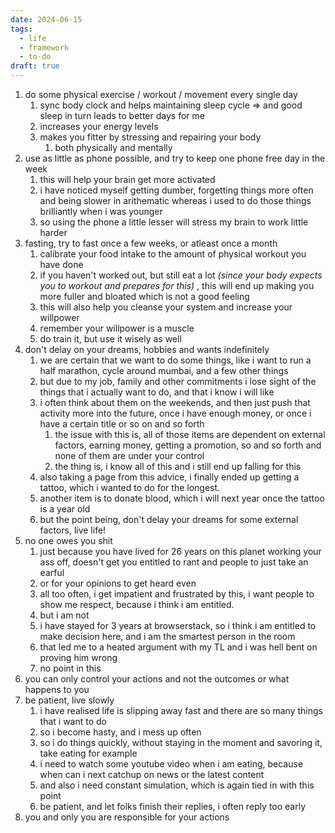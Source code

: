 ```yaml
---
date: 2024-06-15
tags:
  - life
  - framework
  - to-do
draft: true
---
```

1. do some physical exercise / workout / movement every single day
	1. sync body clock and helps maintaining sleep cycle => and good sleep in turn leads to better days for me
	2. increases your energy levels
	3. makes you fitter by stressing and repairing your body
		1. both physically and mentally
2. use as little as phone possible, and try to keep one phone free day in the week
	1. this will help your brain get more activated
	2. i have noticed myself getting dumber, forgetting things more often and being slower in arithematic whereas i used to do those things brilliantly when i was younger
	3. so using the phone a little lesser will stress my brain to work little harder
3. fasting, try to fast once a few weeks, or atleast once a month
	1. calibrate your food intake to the amount of physical workout you have done
	2. if you haven't worked out, but still eat a lot *(since your body expects you to workout and prepares for this)* , this will end up making you more fuller and bloated which is not a good feeling
	3. this will also help you cleanse your system and increase your willpower
	4. remember your willpower is a muscle
	5. do train it, but use it wisely as well
4. don't delay on your dreams, hobbies and wants indefinitely
	1. we are certain that we want to do some things, like i want to run a half marathon, cycle around mumbai, and a few other things
	2. but due to my job, family and other commitments i lose sight of the things that i actually want to do, and that i know i will like
	3. i often think about them on the weekends, and then just push that activity more into the future, once i have enough money, or once i have a certain title or so on and so forth
		1. the issue with this is, all of those items are dependent on external factors, earning money, getting a promotion, so and so forth and none of them are under your control
		2. the thing is, i know all of this and i still end up falling for this
	4. also taking a page from this advice, i finally ended up getting a tattoo, which i wanted to do for the longest.
	5. another item is to donate blood, which i will next year once the tattoo is a year old
	6. but the point being, don't delay your dreams for some external factors, live life!
5. no one owes you shit
	1. just because you have lived for 26 years on this planet working your ass off, doesn't get you entitled to rant and people to just take an earful
	2. or for your opinions to get heard even
	3. all too often, i get impatient and frustrated by this, i want people to show me respect, because i think i am entitled.
	4. but i am not
	5. i have stayed for 3 years at browserstack, so i think i am entitled to make decision here, and i am the smartest person in the room
	6. that led me to a heated argument with my TL and i was hell bent on proving him wrong
	7. no point in this
6. you can only control your actions and not the outcomes or what happens to you
7. be patient, live slowly
	1. i have realised life is slipping away fast and there are so many things that i want to do
	2. so i become hasty, and i mess up often
	3. so i do things quickly, without staying in the moment and savoring it, take eating for example
	4. i need to watch some youtube video when i am eating, because when can i next catchup on news or the latest content
	5. and also i need constant simulation, which is again tied in with this point
	6. be patient, and let folks finish their replies, i often reply too early
8. you and only you are responsible for your actions